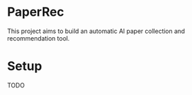 # PaperRec

This project aims to build an automatic AI paper collection and recommendation tool.


# Setup

TODO